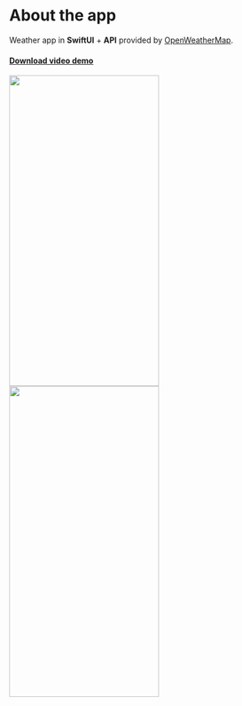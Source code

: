 <h1>About the app</h1>

Weather app in <b>SwiftUI</b> + <b>API</b> provided by <a href="https://openweathermap.org" target="_blank">OpenWeatherMap</a>. 

<h4><a href="[https://user-images.githubusercontent.com/6122888/185783570-99df2d1a-be6a-4012-adb6-56b7ef6ab805.mov](https://user-images.githubusercontent.com/6122888/185792962-4658d0d1-0402-487b-a9ea-7e90f20e020a.mov)" target="_blank">Download video demo</a><br></h4>

<p float="center">
<img src="https://user-images.githubusercontent.com/6122888/185792740-fd65d1b2-cd41-419e-ba5a-5b6c4ffc844a.png" width="270" height="560">
<img src="https://user-images.githubusercontent.com/6122888/185792743-eb421685-8678-47f5-b0ca-a59b55cb024e.png" width="270" height="560">
</p>

